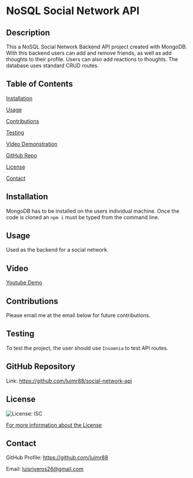 # NoSQL Social Network API
  ## Description
  This a NoSQL Social Network Backend API project created with MongoDB. With this backend users can add and remove friends, as well as add thoughts to their profile. Users can also add reactions to thoughts. The database uses standard CRUD routes.

  ## Table of Contents
  [Installation](#installation)

  [Usage](#usage)

  [Contributions](#contributions)

  [Testing](#testing)
  
  [Video Demonstration](#video)

  [GitHub Repo](#github-repository)

  [License](#license)

  [Contact](#contact)

  ## Installation
  MongoDB has to be installed on the users individual machine. Once the code is cloned an ```npm i``` must be typed from the command line.

  ## Usage
  Used as the backend for a social network.
  
  ## Video
  [Youtube Demo](https://www.youtube.com/watch?v=IC4KoxqIE2Q)

  ## Contributions
  Please email me at the email below for future contributions.

  ## Testing
  To test the project, the user should use ```Insomnia``` to test API routes.

  

  ## GitHub Repository
  Link: https://github.com/luimr88/social-network-api

  ## License
  ![License: ISC](https://img.shields.io/badge/License-ISC-success)

  [For more information about the License](https://opensource.org/licenses/ISC)

  ## Contact
  GitHub Profile: https://github.com/luimr88

  Email: luisriveros26@gmail.com